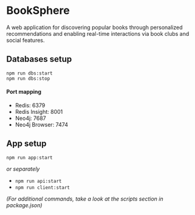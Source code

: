 # BookSphere

A web application for discovering popular books through personalized recommendations and enabling real-time interactions via book clubs and social features.

## Databases setup

`npm run dbs:start`</br>
`npm run dbs:stop`

#### Port mapping

- Redis: 6379
- Redis Insight: 8001
- Neo4j: 7687
- Neo4j Browser: 7474

## App setup

`npm run app:start`

_or separately_

- `npm run api:start`
- `npm run client:start`

_(For additional commands, take a look at the scripts section in package.json)_
